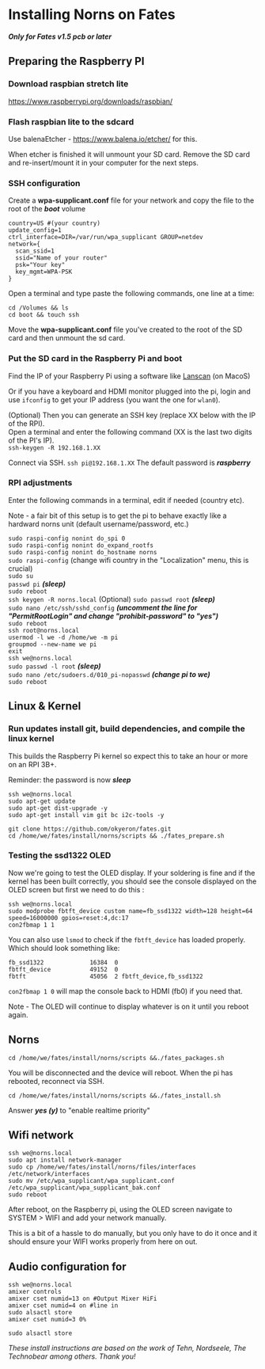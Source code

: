 
# Installing Norns on Fates
***Only for Fates v1.5 pcb or later***

## Preparing the Raspberry PI

### Download raspbian stretch lite
https://www.raspberrypi.org/downloads/raspbian/  

### Flash raspbian lite to the sdcard
Use balenaEtcher - https://www.balena.io/etcher/ for this.

When etcher is finished it will unmount your SD card. Remove the SD card and re-insert/mount it in your computer for the next steps.

### SSH configuration

 Create a **wpa-supplicant.conf** file for your network and copy the file to the root of the ***boot*** volume

    country=US #(your country)
    update_config=1
    ctrl_interface=DIR=/var/run/wpa_supplicant GROUP=netdev
    network={
      scan_ssid=1
      ssid="Name of your router"
      psk="Your key"
      key_mgmt=WPA-PSK
    }

Open a terminal and type paste the following commands, one line at a time:

    cd /Volumes && ls
    cd boot && touch ssh

Move the **wpa-supplicant.conf** file you've created to the root of the SD card and then unmount the sd card.

### Put the SD card in the Raspberry Pi and boot

Find the IP of your Raspberry Pi using a software like [Lanscan](https://itunes.apple.com/us/app/lanscan/id472226235) (on MacoS)
   
Or if you have a keyboard and HDMI monitor plugged into the pi, login and use `ifconfig` to get your IP address (you want the one for `wlan0`).

(Optional)
Then you can generate an SSH key (replace XX below with the IP of the RPI).  
Open a terminal and enter the following command (XX is the last two digits of the PI's IP).  
`ssh-keygen -R 192.168.1.XX`

Connect via SSH. `ssh pi@192.168.1.XX` The default password is ***raspberry***

### RPI adjustments
Enter the following commands in a terminal, edit if needed (country etc).

Note - a fair bit of this setup is to get the pi to behave exactly like a hardward norns unit (default username/password, etc.)

`sudo raspi-config nonint do_spi 0`  
`sudo raspi-config nonint do_expand_rootfs`  
`sudo raspi-config nonint do_hostname norns`  
`sudo raspi-config` (change wifi country in the "Localization" menu, this is crucial)  
`sudo su`  
`passwd pi` ***(sleep)***  
`sudo reboot`  
`ssh keygen -R norns.local`  (Optional)
`sudo passwd root` ***(sleep)***  
`sudo nano /etc/ssh/sshd_config` ***(uncomment the line for "PermitRootLogin" and change "prohibit-password" to "yes")***  
`sudo reboot`  
`ssh root@norns.local`  
`usermod -l we -d /home/we -m pi`   
`groupmod --new-name we pi`  
`exit`  
`ssh we@norns.local`  
`sudo passwd -l root` ***(sleep)***  
`sudo nano /etc/sudoers.d/010_pi-nopasswd` ***(change pi to we)***  
`sudo reboot`

## Linux & Kernel

### Run updates install git, build dependencies, and compile the linux kernel

This builds the Raspberry Pi kernel so expect this to take an hour or more on an RPI 3B+.

Reminder: the password is now ***sleep***  

    ssh we@norns.local
	sudo apt-get update
    sudo apt-get dist-upgrade -y
    sudo apt-get install vim git bc i2c-tools -y
    
    git clone https://github.com/okyeron/fates.git
    cd /home/we/fates/install/norns/scripts && ./fates_prepare.sh


### Testing the ssd1322 OLED
Now we're going to test the OLED display. If your soldering is fine and if the kernel has been built correctly, you should see the console displayed on the OLED screen but first we need to do this :

    ssh we@norns.local
    sudo modprobe fbtft_device custom name=fb_ssd1322 width=128 height=64 speed=16000000 gpios=reset:4,dc:17
    con2fbmap 1 1
    
You can also use `lsmod` to check if the `fbtft_device` has loaded properly. Which should look something like:

	fb_ssd1322             16384  0
	fbtft_device           49152  0
	fbtft                  45056  2 fbtft_device,fb_ssd1322

`con2fbmap 1 0` will map the console back to HDMI (fb0) if you need that.
    
Note - The OLED will continue to display whatever is on it until you reboot again.

## Norns
    cd /home/we/fates/install/norns/scripts &&./fates_packages.sh

You will be disconnected and the device will reboot. When the pi has rebooted, reconnect via SSH.

    cd /home/we/fates/install/norns/scripts &&./fates_install.sh
Answer ***yes (y)*** to "enable realtime priority"

## Wifi network  

    ssh we@norns.local
    sudo apt install network-manager
    sudo cp /home/we/fates/install/norns/files/interfaces /etc/network/interfaces
    sudo mv /etc/wpa_supplicant/wpa_supplicant.conf /etc/wpa_supplicant/wpa_supplicant_bak.conf
    sudo reboot
 
After reboot, on the Raspberry pi, using the OLED screen navigate to SYSTEM > WIFI and add your network manually.

This is a bit of a hassle to do manually, but you only have to do it once and it should ensure your WIFI works properly from here on out.

## Audio configuration for 

    ssh we@norns.local
    amixer controls
    amixer cset numid=13 on #Output Mixer HiFi  
    amixer cset numid=4 on #line in  
    sudo alsactl store  
    amixer cset numid=3 0%

    sudo alsactl store



*These install instructions are based on the work of Tehn, Nordseele, The Technobear among others. Thank you!*
